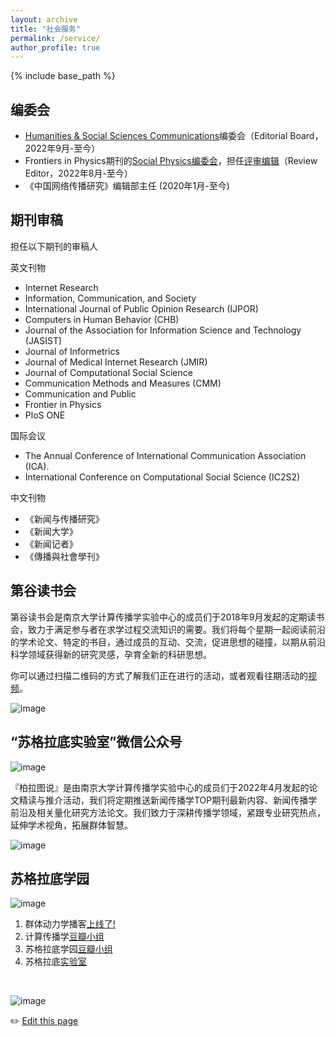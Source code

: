 ```yaml
---
layout: archive
title: "社会服务"
permalink: /service/
author_profile: true
---
```



{% include base_path %}

## 编委会

- [Humanities & Social Sciences Communications](https://www.nature.com/palcomms/)编委会（Editorial Board，2022年9月-至今）
- Frontiers in Physics期刊的[Social Physics编委会](https://www.frontiersin.org/journals/physics/sections/social-physics)，担任[评审编辑](https://loop.frontiersin.org/people/1978496/overview)（Review Editor，2022年8月-至今）
- 《中国网络传播研究》编辑部主任 (2020年1月-至今)

## 期刊审稿

担任以下期刊的审稿人

英文刊物
- Internet Research
- Information, Communication, and Society
- International Journal of Public Opinion Research (IJPOR)
- Computers in Human Behavior (CHB)
- Journal of the Association for Information Science and Technology (JASIST)
- Journal of Informetrics
- Journal of Medical Internet Research (JMIR)
- Journal of Computational Social Science
- Communication Methods and Measures (CMM)
- Communication and Public
- Frontier in Physics
- PloS ONE

国际会议
- The Annual Conference of International Communication Association (ICA).
- International Conference on Computational Social Science (IC2S2)

中文刊物
- 《新闻与传播研究》
- 《新闻大学》
- 《新闻记者》
- 《傳播與社會學刊》

## 第谷读书会

第谷读书会是南京大学计算传播学实验中心的成员们于2018年9月发起的定期读书会，致力于满足参与者在求学过程交流知识的需要。我们将每个星期一起阅读前沿的学术论文、特定的书目，通过成员的互动、交流，促进思想的碰撞，以期从前沿科学领域获得新的研究灵感，孕育全新的科研思想。

你可以通过扫描二维码的方式了解我们正在进行的活动，或者观看往期活动的[视频](https://search.bilibili.com/all?keyword=%E7%AC%AC%E8%B0%B7%E8%AF%BB%E4%B9%A6%E4%BC%9A&order=pubdate&duration=0&tids_1=0)。 

![image](https://user-images.githubusercontent.com/543384/147380016-da65a625-6480-47f4-8e27-5034d696f553.png)

## “苏格拉底实验室”微信公众号

![image](https://github.com/chengjun/zh/assets/543384/a3b2a406-2103-4e1e-b7e5-9c82a7461b0d)

『柏拉图说』是由南京大学计算传播学实验中心的成员们于2022年4月发起的论文精读与推介活动，我们将定期推送新闻传播学TOP期刊最新内容、新闻传播学前沿及相关量化研究方法论文。我们致力于深耕传播学领域，紧跟专业研究热点，延伸学术视角，拓展群体智慧。

![image](https://github.com/chengjun/zh/assets/543384/f9956b7b-dc4c-4707-a1a6-7894bec6b62f)


##  苏格拉底学园

![image](https://user-images.githubusercontent.com/543384/192223631-4a53ccfa-3652-4e88-bb7a-74ba51b35171.png)


1. 群体动力学播客[上线了!](https://www.ximalaya.com/album/69292192) 
2. 计算传播学[豆瓣小组](https://www.douban.com/group/webmining/)
3. 苏格拉底学园[豆瓣小组](https://www.douban.com/group/733982/)
4. 苏格拉底[实验室](https://chengjun.github.io/socrateslab/)

<br>

![image](https://user-images.githubusercontent.com/543384/192227995-fdb3a693-2f68-4dc4-b9bd-06053066322f.png)


✏️ [Edit this page](https://github.com/{{site.repository}}edit/gh-pages/_pages/service.md)




